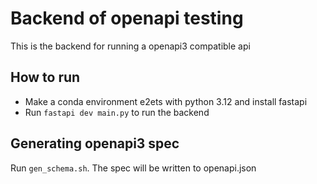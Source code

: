 # Backend of openapi testing

This is the backend for running a openapi3 compatible api

## How to run

- Make a conda environment e2ets with python 3.12 and install fastapi
- Run `fastapi dev main.py` to run the backend

## Generating openapi3 spec

Run `gen_schema.sh`. The spec will be written to openapi.json
